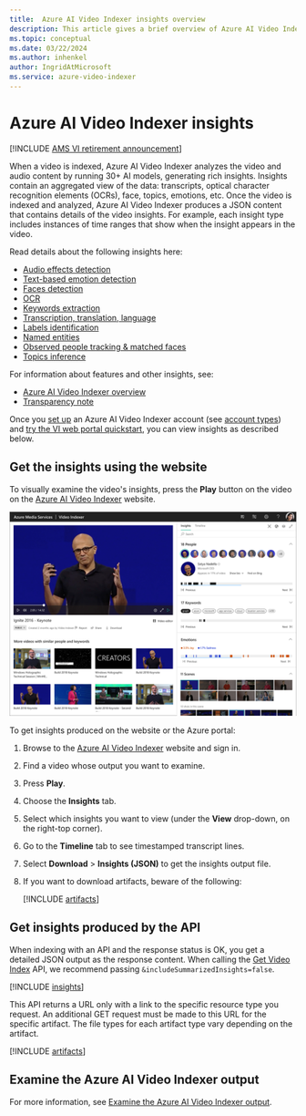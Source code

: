 ```yaml
---
title:  Azure AI Video Indexer insights overview
description: This article gives a brief overview of Azure AI Video Indexer insights.
ms.topic: conceptual
ms.date: 03/22/2024
ms.author: inhenkel
author: IngridAtMicrosoft
ms.service: azure-video-indexer
---
```


# Azure AI Video Indexer insights

[!INCLUDE [AMS VI retirement announcement](./includes/important-ams-retirement-avi-announcement.md)]

When a video is indexed, Azure AI Video Indexer analyzes the video and audio content by running 30+ AI models, generating rich insights. Insights contain an aggregated view of the data: transcripts, optical character recognition elements (OCRs), face, topics, emotions, etc. Once the video is indexed and analyzed, Azure AI Video Indexer produces a JSON content that contains details of the video insights. For example, each insight type includes instances of time ranges that show when the insight appears in the video. 

Read details about the following insights here:

- [Audio effects detection](audio-effects-detection-overview.md)
- [Text-based emotion detection](emotions-detection.md)
- [Faces detection](face-detection.md)
- [OCR](ocr.md)
- [Keywords extraction](keywords.md)
- [Transcription, translation, language](transcription-translation-lid.md)
- [Labels identification](labels-identification.md)
- [Named entities](named-entities.md)
- [Observed people tracking & matched faces](observed-matched-people.md)
- [Topics inference](topics-inference.md)

For information about features and other insights, see:

- [Azure AI Video Indexer overview](video-indexer-overview.md)
- [Transparency note](/legal/azure-video-indexer/transparency-note?context=/azure/azure-video-indexer/context/context)

Once you [set up](video-indexer-get-started.md) an Azure AI Video Indexer account (see [account types](accounts-overview.md)) and [try the VI web portal quickstart](try-vi-web-portal-quickstart.md), you can view insights as described below.

## Get the insights using the website

To visually examine the video's insights, press the **Play** button on the video on the [Azure AI Video Indexer](https://www.videoindexer.ai/) website. 

![Screenshot of the Insights tab in Azure AI Video Indexer.](./media/video-indexer-output-json/video-indexer-summarized-insights.png)

To get insights produced on the website or the Azure portal:

1. Browse to the [Azure AI Video Indexer](https://www.videoindexer.ai/) website and sign in.
1. Find a video whose output you want to examine.
1. Press **Play**.
1. Choose the **Insights** tab.
2. Select which insights you want to view (under the **View** drop-down, on the right-top corner).
3. Go to the **Timeline** tab to see timestamped transcript lines.
4. Select **Download** > **Insights (JSON)** to get the insights output file.
5. If you want to download artifacts, beware of the following:

    [!INCLUDE [artifacts](./includes/artifacts.md)]

## Get insights produced by the API

When indexing with an API and the response status is OK, you get a detailed JSON output as the response content. When calling the [Get Video Index](https://api-portal.videoindexer.ai/api-details#api=Operations&operation=Get-Video-Index) API, we recommend passing `&includeSummarizedInsights=false`. 

[!INCLUDE [insights](./includes/insights.md)]

This API returns a URL only with a link to the specific resource type you request. An additional GET request must be made to this URL for the specific artifact. The file types for each artifact type vary depending on the artifact.

[!INCLUDE [artifacts](./includes/artifacts.md)]

## Examine the Azure AI Video Indexer output

For more information, see [Examine the Azure AI Video Indexer output]( video-indexer-output-json-v2.md).

